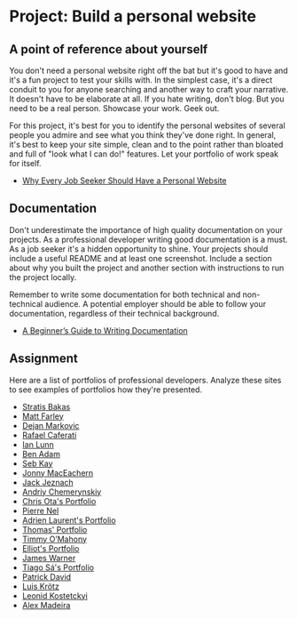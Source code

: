 # Project: Build a personal website

## A point of reference about yourself

You don't need a personal website right off the bat but it's good to have and it's a fun project to test your skills with. In the simplest case, it's a direct conduit to you for anyone searching and another way to craft your narrative. It doesn't have to be elaborate at all. If you hate writing, don't blog. But you need to be a real person. Showcase your work. Geek out.

For this project, it's best for you to identify the personal websites of several people you admire and see what you think they've done right. In general, it's best to keep your site simple, clean and to the point rather than bloated and full of "look what I can do!" features. Let your portfolio of work speak for itself.

* [Why Every Job Seeker Should Have a Personal Website](http://www.forbes.com/sites/jacquelynsmith/2013/04/26/why-every-job-seeker-should-have-a-personal-website-and-what-it-should-include/)

## Documentation

Don't underestimate the importance of high quality documentation on your projects. As a professional developer writing good documentation is a must. As a job seeker it's a hidden opportunity to shine. Your projects should include a useful README and at least one screenshot. Include a section about why you built the project and another section with instructions to run the project locally.

Remember to write some documentation for both technical and non-technical audience. A potential employer should be able to follow your documentation, regardless of their technical background.

* [A Beginner’s Guide to Writing Documentation](http://www.writethedocs.org/guide/writing/beginners-guide-to-docs/)

## Assignment

Here are a list of portfolios of professional developers. Analyze these sites to see examples of portfolios how they're presented.

* [Stratis Bakas](https://stratisbakas.com/)
* [Matt Farley](https://mattfarley.ca/)
* [Dejan Markovic](https://www.dejan.works/)
* [Rafael Caferati](https://caferati.me/)
* [Ian Lunn](https://ianlunn.co.uk/)
* [Ben Adam](https://benadam.me/)
* [Seb Kay](https://sebkay.com/)
* [Jonny MacEachern](https://jonny.me/)
* [Jack Jeznach](https://jacekjeznach.com/)
* [Andriy Chemerynskiy](https://andrewchmr.com/)
* [Chris Ota's Portfolio](https://www.otadesigns.com/)
* [Pierre Nel](https://pierre.io/)
* [Adrien Laurent's Portfolio](https://adrienlaurent.fr/)
* [Thomas' Portfolio](https://www.thomasbosc.com)
* [Timmy O’Mahony](https://timmyomahony.com/)
* [Elliot's Portfolio](https://elliotcondon.com/)
* [James Warner](https://jmswrnr.com/)
* [Tiago Sá's Portfolio](https://i-am-tiago.com/)
* [Patrick David](https://bepatrickdavid.com/)
* [Luis Krötz](https://luiskr.com/)
* [Leonid Kostetckyi](https://lk.emotion-agency.com/)
* [Alex Madeira](https://www.alexmadeira.com.br/)

